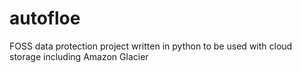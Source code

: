 # autofloe
FOSS data protection project written in python to be used with cloud storage including Amazon Glacier

